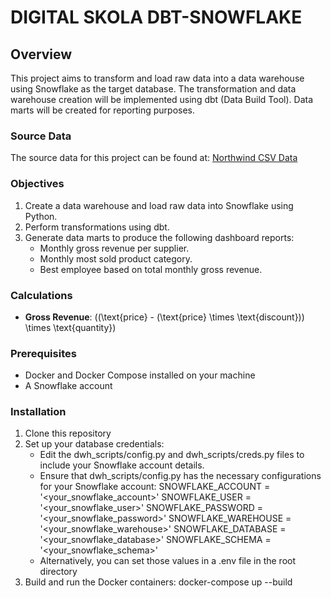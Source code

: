 # DIGITAL SKOLA DBT-SNOWFLAKE 

## Overview
This project aims to transform and load raw data into a data warehouse using Snowflake as the target database. The transformation and data warehouse creation will be implemented using dbt (Data Build Tool). Data marts will be created for reporting purposes.
### Source Data
The source data for this project can be found at:
[Northwind CSV Data](https://github.com/graphql-compose/graphql-compose-examples/tree/master/examples/northwind/data/csv)

### Objectives
1. Create a data warehouse and load raw data into Snowflake using Python.
2. Perform transformations using dbt.
3. Generate data marts to produce the following dashboard reports:
   - Monthly gross revenue per supplier.
   - Monthly most sold product category.
   - Best employee based on total monthly gross revenue.

### Calculations
- **Gross Revenue**: \((\text{price} - (\text{price} \times \text{discount})) \times \text{quantity}\)


### Prerequisites
- Docker and Docker Compose installed on your machine
- A Snowflake account

### Installation

1. Clone this repository
2. Set up your database credentials: 
   - Edit the dwh_scripts/config.py and dwh_scripts/creds.py files to include your Snowflake account details.
   - Ensure that dwh_scripts/config.py has the necessary configurations for your Snowflake account:
    SNOWFLAKE_ACCOUNT = '<your_snowflake_account>'
    SNOWFLAKE_USER = '<your_snowflake_user>'
    SNOWFLAKE_PASSWORD = '<your_snowflake_password>'
    SNOWFLAKE_WAREHOUSE = '<your_snowflake_warehouse>'
    SNOWFLAKE_DATABASE = '<your_snowflake_database>'
    SNOWFLAKE_SCHEMA = '<your_snowflake_schema>'
   - Alternatively, you can set those values in a .env file in the root directory
3. Build and run the Docker containers: 
   docker-compose up --build
